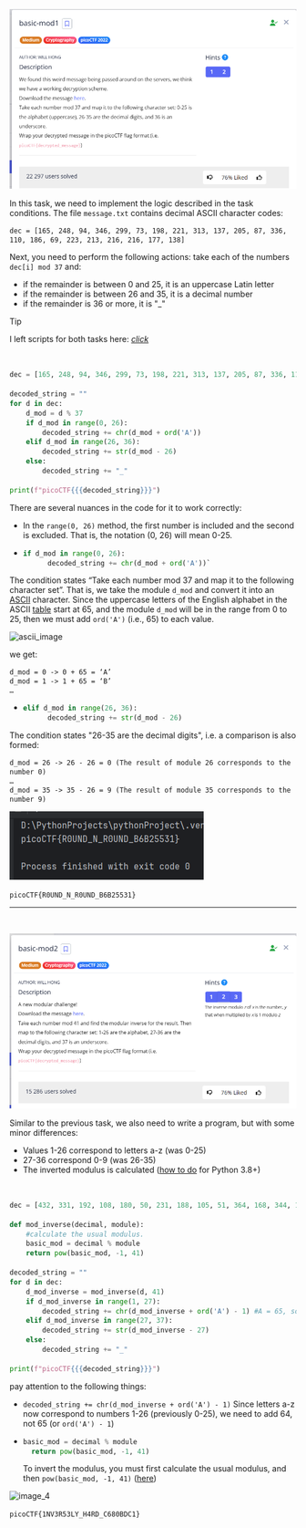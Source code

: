 ![Task desc](../assets/images/basic-mod1-2_image_1.png)


In this task, we need to implement the logic described in the task conditions. The file `message.txt` contains decimal ASCII character codes: 


```
dec = [165, 248, 94, 346, 299, 73, 198, 221, 313, 137, 205, 87, 336, 110, 186, 69, 223, 213, 216, 216, 177, 138]
```


Next, you need to perform the following actions: take each of the numbers `dec[i] mod 37` and:


* if the remainder is between 0 and 25, it is an uppercase Latin letter
* if the remainder is between 26 and 35, it is a decimal number 
* if the remainder is 36 or more, it is "_"

> [!TIP]
> I left scripts for both tasks here: [*click*](../scripts/cryptography/basic-mod1-2)

<br/>

```python
dec = [165, 248, 94, 346, 299, 73, 198, 221, 313, 137, 205, 87, 336, 110, 186, 69, 223, 213, 216, 216, 177, 138]

decoded_string = ""
for d in dec:
    d_mod = d % 37
    if d_mod in range(0, 26):
        decoded_string += chr(d_mod + ord('A'))
    elif d_mod in range(26, 36):
        decoded_string += str(d_mod - 26)
    else:
        decoded_string += "_"

print(f"picoCTF{{{decoded_string}}}")
```


There are several nuances in the code for it to work correctly:



* In the `range(0, 26)` method, the first number is included and the second is excluded. That is, the notation (0, 26) will mean 0-25.
* ```python
  if d_mod in range(0, 26): 
        decoded_string += chr(d_mod + ord('A'))` 
  ```
The condition states “Take each number mod 37 and map it to the following character set”. That is, we take the module `d_mod` and convert it into an [ASCII](https://byte-tools.com/en/ascii/) character. 
Since the uppercase letters of the English alphabet in the ASCII [table](https://byte-tools.com/en/ascii/) start at 65, and the module `d_mod` will be in the range from 0 to 25, then we must add `ord('A')` (i.e., 65) to each value.

![ascii_image](../content/assets/images/basic-mod1-2_ascii.png)

we get:
```
d_mod = 0 -> 0 + 65 = ‘A’
d_mod = 1 -> 1 + 65 = ‘B’
…
```

* ```python
  elif d_mod in range(26, 36): 
        decoded_string += str(d_mod - 26)
  ```


The condition states "26-35 are the decimal digits", i.e. a comparison is also formed:


```
d_mod = 26 -> 26 - 26 = 0 (The result of module 26 corresponds to the number 0)
…
d_mod = 35 -> 35 - 26 = 9 (The result of module 35 corresponds to the number 9)
```




![image_2](../assets/images/basic-mod1-2_image_2.png)


`picoCTF{R0UND_N_R0UND_B6B25531}`

---

<br/>

![image_3](../assets/images/basic-mod1-2_image_3.png)


Similar to the previous task, we also need to write a program, but with some minor differences:

* Values 1-26 correspond to letters a-z (was 0-25)
* 27-36 correspond 0-9 (was 26-35)
* The inverted modulus is calculated ([how to do](https://stackoverflow.com/questions/4798654/modular-multiplicative-inverse-function-in-python) for Python 3.8+)

<br/>

```python
dec = [432, 331, 192, 108, 180, 50, 231, 188, 105, 51, 364, 168, 344, 195, 297, 342, 292, 198, 448, 62, 236, 342, 63]

def mod_inverse(decimal, module):
    #calculate the usual modulus.
    basic_mod = decimal % module
    return pow(basic_mod, -1, 41)

decoded_string = ""
for d in dec:
    d_mod_inverse = mod_inverse(d, 41)
    if d_mod_inverse in range(1, 27):
        decoded_string += chr(d_mod_inverse + ord('A') - 1) #A = 65, so we add 64 to the value 1
    elif d_mod_inverse in range(27, 37):
        decoded_string += str(d_mod_inverse - 27)
    else:
        decoded_string += "_"

print(f"picoCTF{{{decoded_string}}}")
```


pay attention to the following things:


* `decoded_string += chr(d_mod_inverse + ord('A') - 1)` Since letters a-z now correspond to numbers 1-26 (previously 0-25), we need to add 64, not 65 (or `ord('A') - 1`)
* ```python
  basic_mod = decimal % module 
    return pow(basic_mod, -1, 41)
  ``` 
  To invert the modulus, you must first calculate the usual modulus, and then `pow(basic_mod, -1, 41)` ([here](https://stackoverflow.com/questions/4798654/modular-multiplicative-inverse-function-in-python))


![image_4](../assets/images/basic-mod1-2_image_4.png)


`picoCTF{1NV3R53LY_H4RD_C680BDC1}`
